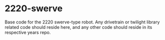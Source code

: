 # 2220-swerve
Base code for the 2220 swerve-type robot. Any drivetrain or twilight library related code should reside here, and any other code should reside in its respective years repo.
